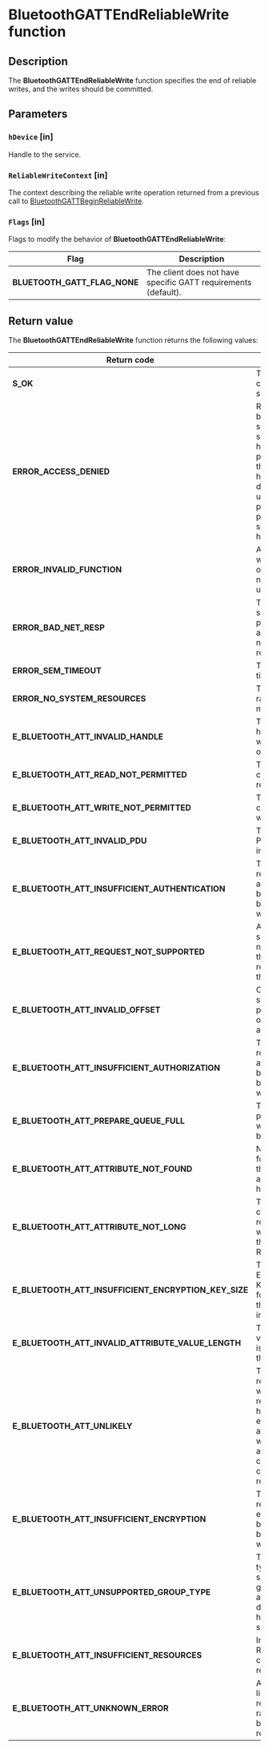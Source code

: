 # BluetoothGATTEndReliableWrite function

## Description

The **BluetoothGATTEndReliableWrite** function specifies the end of reliable writes, and the writes should be committed.

## Parameters

### `hDevice` [in]

Handle to the service.

### `ReliableWriteContext` [in]

The context describing the reliable write operation returned from a previous call to [BluetoothGATTBeginReliableWrite](https://learn.microsoft.com/windows/desktop/api/bluetoothleapis/nf-bluetoothleapis-bluetoothgattbeginreliablewrite).

### `Flags` [in]

Flags to modify the behavior of **BluetoothGATTEndReliableWrite**:

| Flag | Description |
| --- | --- |
| **BLUETOOTH_GATT_FLAG_NONE** | The client does not have specific GATT requirements (default). |

## Return value

The **BluetoothGATTEndReliableWrite** function returns the following values:

| Return code | Description |
| --- | --- |
| **S_OK** | The operation completed successfully. |
| **ERROR_ACCESS_DENIED** | Returned if both a parent service and a service handle are provided and the service hierarchy does not roll up to the provided parent service handle. |
| **ERROR_INVALID_FUNCTION** | A reliable write operation is not presently underway. |
| **ERROR_BAD_NET_RESP** | The target server did not provide an appropriate network response. |
| **ERROR_SEM_TIMEOUT** | The request timed-out. |
| **ERROR_NO_SYSTEM_RESOURCES** | The operation ran out of memory. |
| **E_BLUETOOTH_ATT_INVALID_HANDLE** | The attribute handle given was not valid on this server. |
| **E_BLUETOOTH_ATT_READ_NOT_PERMITTED** | The attribute cannot be read. |
| **E_BLUETOOTH_ATT_WRITE_NOT_PERMITTED** | The attribute cannot be written. |
| **E_BLUETOOTH_ATT_INVALID_PDU** | The attribute PDU was invalid. |
| **E_BLUETOOTH_ATT_INSUFFICIENT_AUTHENTICATION** | The attribute requires authentication before it can be read or written. |
| **E_BLUETOOTH_ATT_REQUEST_NOT_SUPPORTED** | Attribute server does not support the request received from the client. |
| **E_BLUETOOTH_ATT_INVALID_OFFSET** | Offset specified was past the end of the attribute. |
| **E_BLUETOOTH_ATT_INSUFFICIENT_AUTHORIZATION** | The attribute requires authorization before it can be read or written. |
| **E_BLUETOOTH_ATT_PREPARE_QUEUE_FULL** | Too many prepare writes have been queued. |
| **E_BLUETOOTH_ATT_ATTRIBUTE_NOT_FOUND** | No attribute found within the given attribute handle range. |
| **E_BLUETOOTH_ATT_ATTRIBUTE_NOT_LONG** | The attribute cannot be read or written using the Read Blob Request. |
| **E_BLUETOOTH_ATT_INSUFFICIENT_ENCRYPTION_KEY_SIZE** | The Encryption Key Size used for encrypting this link is insufficient. |
| **E_BLUETOOTH_ATT_INVALID_ATTRIBUTE_VALUE_LENGTH** | The attribute value length is invalid for the operation. |
| **E_BLUETOOTH_ATT_UNLIKELY** | The attribute request that was requested has encountered an error that was unlikely, and therefore could not be completed as requested. |
| **E_BLUETOOTH_ATT_INSUFFICIENT_ENCRYPTION** | The attribute requires encryption before it can be read or written. |
| **E_BLUETOOTH_ATT_UNSUPPORTED_GROUP_TYPE** | The attribute type is not a supported grouping attribute as defined by a higher layer specification. |
| **E_BLUETOOTH_ATT_INSUFFICIENT_RESOURCES** | Insufficient Resources to complete the request. |
| **E_BLUETOOTH_ATT_UNKNOWN_ERROR** | An error that lies in the reserved range has been received. |